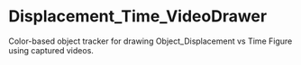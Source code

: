 # Displacement_Time_VideoDrawer
 Color-based object tracker for drawing Object_Displacement vs Time Figure using captured videos.
